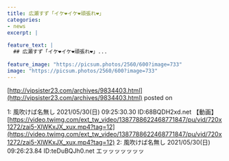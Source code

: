 ```yaml
---
title: 広瀬すず「イケ❤イケ❤頑張れ❤」
categories:
- news
excerpt: |
  
feature_text: |
  ## 広瀬すず「イケ❤イケ❤頑張れ❤」...
  
feature_image: "https://picsum.photos/2560/600?image=733"
image: "https://picsum.photos/2560/600?image=733"
---
```


[http://vipsister23.com/archives/9834403.html](http://vipsister23.com/archives/9834403.html)
posted on 

<!--more-->

1: 風吹けば名無し 2021/05/30(日) 09:25:30.30 ID:68BQDH2xd.net 【動画】[https://video.twimg.com/ext_tw_video/1387788622468771847/pu/vid/720x1272/zai5-XlWKxJX_xux.mp4?tag=12](https://video.twimg.com/ext_tw_video/1387788622468771847/pu/vid/720x1272/zai5-XlWKxJX_xux.mp4?tag=12) 2: 風吹けば名無し 2021/05/30(日) 09:26:23.84 ID:teDuBQJh0.net エッッッッッッッ
